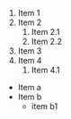 1. Item 1
2. Item 2
   1. Item 2.1
   2. Item 2.2
3. Item 3
4. Item 4
   1. Item 4.1

* Item a
* Item b
   * item b1
